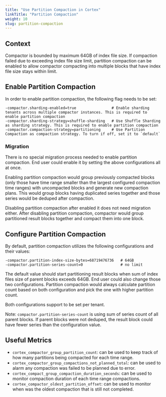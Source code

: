 ```yaml
---
title: "Use Partition Compaction in Cortex"
linkTitle: "Partition Compaction"
weight: 10
slug: partition-compaction
---
```


## Context

Compactor is bounded by maximum 64GB of index file size. If compaction failed due to exceeding index file size limit, partition compaction can be enabled to allow compactor compacting into multiple blocks that have index file size stays within limit.

## Enable Partition Compaction

In order to enable partition compaction, the following flag needs to be set:

```
-compactor.sharding-enabled=true                # Enable sharding tenants across multiple compactor instances. This is required to enable partition compaction
-compactor.sharding-strategy=shuffle-sharding   # Use Shuffle Sharding as sharding strategy. This is required to enable partition compaction
-compactor.compaction-strategy=partitioning     # Use Partition Compaction as compaction strategy. To turn if off, set it to `default`
```

### Migration

There is no special migration process needed to enable partition compaction. End user could enable it by setting the above configurations all at once.

Enabling partition compaction would group previously compacted blocks (only those have time range smaller than the largest configured compaction time ranges) with uncompacted blocks and generate new compaction plans. This would group blocks having duplicated series together and those series would be deduped after compaction.

Disabling partition compaction after enabled it does not need migration either. After disabling partition compaction, compactor would group partitioned result blocks together and compact them into one block.

## Configure Partition Compaction

By default, partition compaction utilizes the following configurations and their values:

```
-compactor.partition-index-size-bytes=68719476736   # 64GB
-compactor.partition-series-count=0                 # no limit
```

The default value should start partitioning result blocks when sum of index files size of parent blocks exceeds 64GB. End user could also change those two configurations. Partition compaction would always calculate partition count based on both configuration and pick the one with higher partition count.

Both configurations support to be set per tenant.

Note: `compactor.partition-series-count` is using sum of series count of all parent blocks. If parent blocks were not deduped, the result block could have fewer series than the configuration value.

## Useful Metrics

- `cortex_compactor_group_partition_count`: can be used to keep track of how many partitions being compacted for each time range.
- `cortex_compactor_group_compactions_not_planned_total`: can be used to alarm any compaction was failed to be planned due to error.
- `cortex_compact_group_compaction_duration_seconds`: can be used to monitor compaction duration of each time range compactions.
- `cortex_compactor_oldest_partition_offset`: can be used to monitor when was the oldest compaction that is still not completed.
